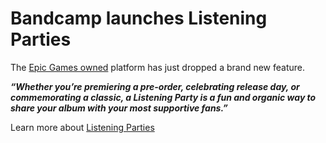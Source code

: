 # Bandcamp launches Listening Parties



The [Epic Games owned](https://unlockyoursound.io/bandcamp-joins-epic-games/) platform has just dropped a brand new feature.

***“Whether you’re premiering a pre-order, celebrating release day, or commemorating a classic, a Listening Party is a fun and organic way to share your album with your most supportive fans.”***

Learn more about [Listening Parties](https://bandcamp.com/about_listening_parties)

